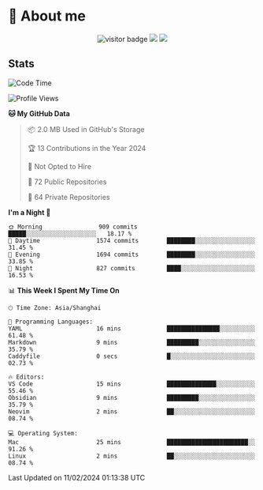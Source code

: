 <!-- ![](https://youpai.roccoshi.top/img/20200804214216.png) -->

# 🧐 About me
 
<p align="center">
<img src="https://visitor-badge.laobi.icu/badge?page_id=Lincest.Lincest&title=hits" alt="visitor badge"/>
<a href="mailto:imroccoshi@gmail.com"><img src="https://img.shields.io/badge/gmail-imroccoshi%40gmail.com-red"></a>
<a href="https://blog.roccoshi.top"><img src="https://img.shields.io/badge/blog-roccoshi-green"></a>
</p>

## Stats

<!--START_SECTION:waka-->
![Code Time](http://img.shields.io/badge/Code%20Time-973%20hrs%208%20mins-blue)

![Profile Views](http://img.shields.io/badge/Profile%20Views-7-blue)

**🐱 My GitHub Data** 

> 📦 2.0 MB Used in GitHub's Storage 
 > 
> 🏆 13 Contributions in the Year 2024
 > 
> 🚫 Not Opted to Hire
 > 
> 📜 72 Public Repositories 
 > 
> 🔑 64 Private Repositories 
 > 
**I'm a Night 🦉** 

```text
🌞 Morning                909 commits         █████░░░░░░░░░░░░░░░░░░░░   18.17 % 
🌆 Daytime                1574 commits        ████████░░░░░░░░░░░░░░░░░   31.45 % 
🌃 Evening                1694 commits        ████████░░░░░░░░░░░░░░░░░   33.85 % 
🌙 Night                  827 commits         ████░░░░░░░░░░░░░░░░░░░░░   16.53 % 
```


📊 **This Week I Spent My Time On** 

```text
🕑︎ Time Zone: Asia/Shanghai

💬 Programming Languages: 
YAML                     16 mins             ███████████████░░░░░░░░░░   61.48 % 
Markdown                 9 mins              █████████░░░░░░░░░░░░░░░░   35.79 % 
Caddyfile                0 secs              █░░░░░░░░░░░░░░░░░░░░░░░░   02.73 % 

🔥 Editors: 
VS Code                  15 mins             ██████████████░░░░░░░░░░░   55.46 % 
Obsidian                 9 mins              █████████░░░░░░░░░░░░░░░░   35.79 % 
Neovim                   2 mins              ██░░░░░░░░░░░░░░░░░░░░░░░   08.74 % 

💻 Operating System: 
Mac                      25 mins             ███████████████████████░░   91.26 % 
Linux                    2 mins              ██░░░░░░░░░░░░░░░░░░░░░░░   08.74 % 
```


 Last Updated on 11/02/2024 01:13:38 UTC
<!--END_SECTION:waka-->



